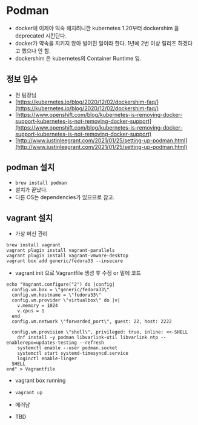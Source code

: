 # Podman 

- docker에 이제야 익숙 해지려니깐 kubernetes 1.20부터 dockershim 을 deprecated 시킨단다.
- docker가 약속을 지키지 않아 벌어진 일이라 한다. 1년에 2번 이상 릴리즈 하겠다고 했으나 안 함.
- dockershim 은 kubernetes의 Container Runtime 임.

## 정보 입수
- 전 팀장님
- [https://kubernetes.io/blog/2020/12/02/dockershim-faq/](https://kubernetes.io/blog/2020/12/02/dockershim-faq/)
- [https://www.openshift.com/blog/kubernetes-is-removing-docker-support-kubernetes-is-not-removing-docker-support](https://www.openshift.com/blog/kubernetes-is-removing-docker-support-kubernetes-is-not-removing-docker-support)
- [http://www.justinleegrant.com/2021/01/25/setting-up-podman.html](http://www.justinleegrant.com/2021/01/25/setting-up-podman.html)

## podman 설치
- `brew install podman`
- 설치가 끝났다.
- 다른 OS는 dependencies가 있으므로 참고.

## vagrant 설치
- 가상 머신 관리
```
brew install vagrant
vagrant plugin install vagrant-parallels
vagrant plugin install vagrant-vmware-desktop
vagrant box add generic/fedora33 --insecure
```

- vagrant init 으로 Vagrantfile 생성 후 수정 or 밑에 코드
```
echo "Vagrant.configure("2") do |config|
  config.vm.box = \"generic/fedora33\"
  config.vm.hostname = \"fedora33\"
  config.vm.provider \"virtualbox\" do |v|
    v.memory = 1024
    v.cpus = 1
  end
  config.vm.network \"forwarded_port\", guest: 22, host: 2222
  
  config.vm.provision \"shell\", privileged: true, inline: <<-SHELL
    dnf install -y podman libvarlink-util libvarlink ntp --enablerepo=updates-testing --refresh
    systemctl enable --user podman.socket
    systemctl start systemd-timesyncd.service
    loginctl enable-linger
  SHELL
end" > Vagrantfile
```

- vagrant box running
- `vagrant up`

- 에러남
- TBD